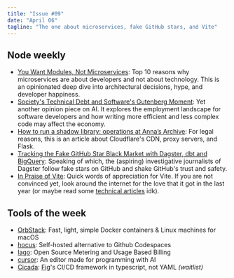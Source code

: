 ```yaml
---
title: "Issue #09"
date: "April 06"
tagline: "The one about microservices, fake GitHub stars, and Vite"
---
```


## Node weekly

- [You Want Modules, Not Microservices](https://dub.sh/BMDLE4W): Top 10 reasons why microservices are about developers and not about technology. This is an opinionated deep dive into architectural decisions, hype, and developer happiness.
- [Society's Technical Debt and Software's Gutenberg Moment](https://dub.sh/3kqvWmW): Yet another opinion piece on AI. It explores the employment landscape for software developers and how writing more efficient and less complex code may affect the economy.
- [How to run a shadow library: operations at Anna’s Archive](https://dub.sh/sZ1NF7O): For legal reasons, this is an article about Cloudflare's CDN, proxy servers, and Flask.
- [Tracking the Fake GitHub Star Black Market with Dagster, dbt and BigQuery](https://dub.sh/W7NkIzc): Speaking of which, the (aspiring) investigative journalists of Dagster follow fake stars on GitHub and shake GitHub's trust and safety.
- [In Praise of Vite](https://dub.sh/bOdAshc): Quick words of appreciation for Vite. If you are not convinced yet, look around the internet for the love that it got in the last year (or maybe read some [technical articles](https://dub.sh/BKhSzRn) idk).

## Tools of the week

- [OrbStack](https://dub.sh/rJymrxx): Fast, light, simple Docker containers & Linux machines for macOS
- [hocus](https://dub.sh/p3OzfGN): Self-hosted alternative to Github Codespaces
- [lago](https://dub.sh/gRI0RjD): Open Source Metering and Usage Based Billing
- [cursor](https://dub.sh/utEoBHx): An editor made for programming with AI
- [Cicada](https://dub.sh/nzHqf1i): [Fig](https://dub.sh/UKo2bJd)'s CI/CD framework in typescript, not YAML _(waitlist)_
